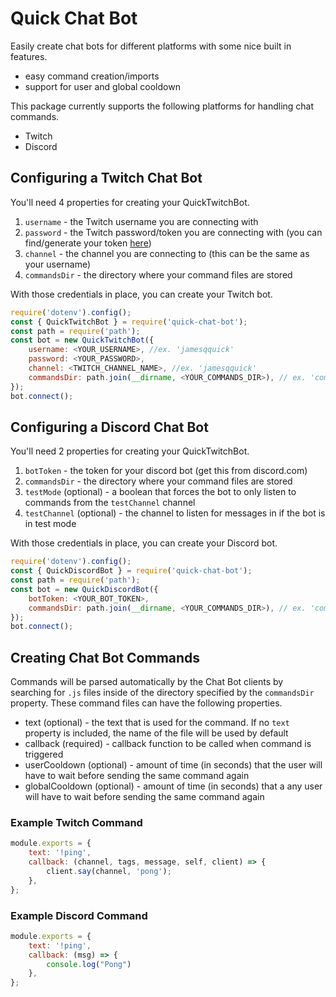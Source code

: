 # Quick Chat Bot

Easily create chat bots for different platforms with some nice built in features.

- easy command creation/imports
- support for user and global cooldown

This package currently supports the following platforms for handling chat commands.

- Twitch
- Discord

## Configuring a Twitch Chat Bot

You'll need 4 properties for creating your QuickTwitchBot.

1. `username` - the Twitch username you are connecting with
2. `password` - the Twitch password/token you are connecting with (you can find/generate your token [here](https://twitchapps.com/tmi/))
3. `channel` - the channel you are connecting to (this can be the same as your username)
4. `commandsDir` - the directory where your command files are stored

With those credentials in place, you can create your Twitch bot.
   
```javascript
require('dotenv').config();
const { QuickTwitchBot } = require('quick-chat-bot');
const path = require('path');
const bot = new QuickTwitchBot({
    username: <YOUR_USERNAME>, //ex. 'jamesqquick'
    password: <YOUR_PASSWORD>,
    channel: <TWITCH_CHANNEL_NAME>, //ex. 'jamesqquick'
    commandsDir: path.join(__dirname, <YOUR_COMMANDS_DIR>), // ex. 'commands'
});
bot.connect();
```

## Configuring a Discord Chat Bot

You'll need 2 properties for creating your QuickTwitchBot.

1. `botToken` - the token for your discord bot (get this from discord.com)
2. `commandsDir` - the directory where your command files are stored
3. `testMode` (optional) - a boolean that forces the bot to only listen to commands from the `testChannel` channel
4. `testChannel` (optional) - the channel to listen for messages in if the bot is in test mode

With those credentials in place, you can create your Discord bot.
   
```javascript
require('dotenv').config();
const { QuickDiscordBot } = require('quick-chat-bot');
const path = require('path');
const bot = new QuickDiscordBot({
    botToken: <YOUR_BOT_TOKEN>,
    commandsDir: path.join(__dirname, <YOUR_COMMANDS_DIR>), // ex. 'commands'
});
bot.connect();
```
## Creating Chat Bot Commands

Commands will be parsed automatically by the Chat Bot clients by searching for `.js` files inside of the directory specified by the `commandsDir` property. These command files can have the following properties.

- text (optional) - the text that is used for the command. If no `text` property is included, the name of the file will be used by default
- callback (required) - callback function to be called when command is triggered
- userCooldown (optional) - amount of time (in seconds) that the user will have to wait before sending the same command again
- globalCooldown (optional) - amount of time (in seconds) that a any user will have to wait before sending the same command again

### Example Twitch Command

```javascript
module.exports = {
    text: '!ping',
    callback: (channel, tags, message, self, client) => {
        client.say(channel, 'pong');
    },
};
```

### Example Discord Command

```javascript
module.exports = {
    text: '!ping',
    callback: (msg) => {
        console.log("Pong")
    },
};
```
